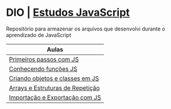 # DIO | [Estudos JavaScript](https://web.dio.me/track/formacao-javascript-developer)

Repositório para armazenar os arquivos que desenvolvi durante o aprendizado de JavaScript

| Aulas |
|-------|
| [Primeiros passos com JS]() |
| [Conhecendo funções JS]() | 
| [Criando objetos e classes em JS]() | 
| [Arrays e Estruturas de Repetição]() | 
| [Importação e Exportação com JS]() | 
